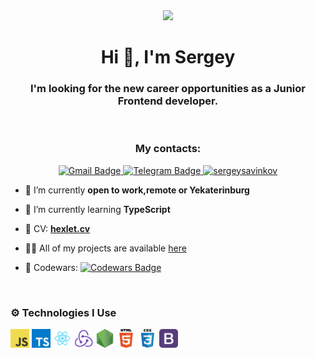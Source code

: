 <div align="center">
  <img src="https://media.giphy.com/media/M9gbBd9nbDrOTu1Mqx/giphy.gif" width="100"/>
</div>

<h1 align="center">Hi 👋, I'm Sergey</h1>
<h3 align="center">I'm looking for the new career opportunities as a Junior Frontend developer.</h3>
<br>
 <h3 align="center">My contacts:</h3>
 <div align="center">
  <a href="mailto:sensenevercame@gmail.com" target="_blank">
    <img src="https://img.shields.io/badge/-Gmail-c14438?style=for-the-badge&logo=Gmail&logoColor=white" alt="Gmail Badge">
  </a>
  <a href="https://t.me/sergsavinkov" target="_blank">
    <img src="https://img.shields.io/badge/-telegram-0088cc?style=for-the-badge&logo=telegram&logoColor=white" alt="Telegram Badge">
  </a>
  <a href="https://www.linkedin.com/in/sergeysavinkov/" target="_blank">
    <img src="https://img.shields.io/badge/LinkedIn-0077B5?style=for-the-badge&logo=linkedin&logoColor=white" alt="sergeysavinkov"/>
  </a> 
 </div>
 
 - 🔭 I’m currently **open to work,remote or Yekaterinburg**

- 🌱 I’m currently learning **TypeScript**

- 🤝 CV: [**hexlet.cv**](https://cv.hexlet.io/resumes/1851)

- 👨‍💻 All of my projects are available [here](https://github.com/Matheria?tab=repositories)

-  🚀 Codewars:  [![Codewars Badge](https://www.codewars.com/users/Matheria/badges/micro)](https://www.codewars.com/users/Matheria)
<br>

### ⚙️ Technologies I Use
<code><img height="30" alt="javascript" src="https://raw.githubusercontent.com/github/explore/80688e429a7d4ef2fca1e82350fe8e3517d3494d/topics/javascript/javascript.png"></code>
<code><img height="30" alt="typescript" src="https://raw.githubusercontent.com/github/explore/80688e429a7d4ef2fca1e82350fe8e3517d3494d/topics/typescript/typescript.png"></code>
<code><img height="30" alt="react" src="https://raw.githubusercontent.com/github/explore/80688e429a7d4ef2fca1e82350fe8e3517d3494d/topics/react/react.png"></code>
<code><img height="30" alt="redux" src="https://raw.githubusercontent.com/github/explore/80688e429a7d4ef2fca1e82350fe8e3517d3494d/topics/redux/redux.png"></code>
<code><img height="30" alt="nodejs" src="https://raw.githubusercontent.com/github/explore/80688e429a7d4ef2fca1e82350fe8e3517d3494d/topics/nodejs/nodejs.png"></code> 
<code><img height="30" alt="html" src="https://raw.githubusercontent.com/github/explore/80688e429a7d4ef2fca1e82350fe8e3517d3494d/topics/html/html.png"></code> 
<code><img height="30" alt="css" src="https://raw.githubusercontent.com/github/explore/80688e429a7d4ef2fca1e82350fe8e3517d3494d/topics/css/css.png"></code> 
<code><img height="30" alt="bootstrap" src="https://raw.githubusercontent.com/github/explore/80688e429a7d4ef2fca1e82350fe8e3517d3494d/topics/bootstrap/bootstrap.png"></code>




